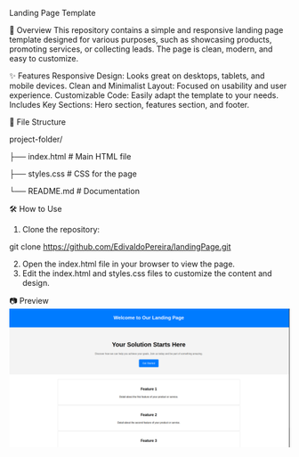 Landing Page Template

🚀 Overview
This repository contains a simple and responsive landing page template designed for various purposes, such as showcasing products, promoting services, or collecting leads. The page is clean, modern, and easy to customize.

✨ Features
Responsive Design: Looks great on desktops, tablets, and mobile devices.
Clean and Minimalist Layout: Focused on usability and user experience.
Customizable Code: Easily adapt the template to your needs.
Includes Key Sections: Hero section, features section, and footer.

📂 File Structure

project-folder/

├── index.html   # Main HTML file

├── styles.css   # CSS for the page

└── README.md    # Documentation

🛠️ How to Use
1. Clone the repository:

  git clone https://github.com/EdivaldoPereira/landingPage.git

2. Open the index.html file in your browser to view the page.
3. Edit the index.html and styles.css files to customize the content and design.

📷 Preview
![Preview](images/preview.png)




